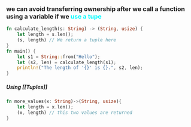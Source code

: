### we can avoid transferring ownership after we call a function using a variable if we <span style="color:#00fbff">use a tupe</span> 

```Rust
fn calculate_length(s: String) -> (String, usize) {
	let length = s.len();
	(s, length) // We return a tuple here
}
fn main() {
	let s1 = String::from("Hello");
	let (s2, len) = calculate_length(s1);
	println!("The length of '{}' is {}.", s2, len);
}
```


##### Using [[Tuples]]
```Rust
fn more_values(x: String)->(String, usize){
	let length = x.len();
	(x, length) // this two values are returned
}
```

